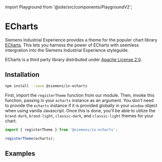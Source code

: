 import Playground from '@site/src/components/PlaygroundV2';

# ECharts

Siemens Industrial Experience provides a theme for the populer chart library [ECharts](https://echarts.apache.org/handbook/en/get-started).
This lets you harness the power of ECharts with seemless intergration into the Siemens Industrial Experience styleguide.

<div className="siemens-brand-section">

ECharts is a third party library distributed under [Apache License 2.0](https://www.apache.org/licenses).

</div>

## Installation

```sh
npm install --save @siemens/ix-echarts
```

First, import the `registerTheme` function from our module. Then, invoke this function, passing in your `echarts` instance as an argument. You don't need to provide the `echarts` instance if it is provided globally in your `window` object when using vanilla Javascript. Once this is done, you’ll be able to utilize the `brand-dark`, `brand-light`, `classic-dark`, and `classic-light` themes for your chart.

```typescript
import { registerTheme } from '@siemens/ix-echarts';

registerTheme(echarts);
```

## Examples

<Playground
height="40rem"
name="echarts"
noMargin
examplesByName>
</Playground>
